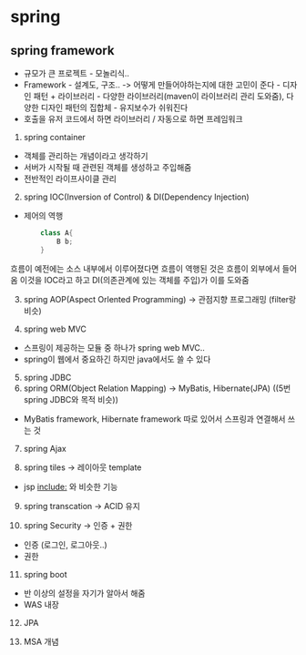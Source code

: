 # spring

## spring framework

* 규모가 큰 프로젝트 - 모놀리식..
* Framework - 설계도, 구조.. -> 어떻게 만들어야하는지에 대한 고민이 준다 
            - 디자인 패턴 + 라이브러리 
            - 다양한 라이브러리(maven이 라이브러리 관리 도와줌), 다양한 디자인 패턴의 집합체 
            - 유지보수가 쉬워진다 
* 호출을 유저 코드에서 하면 라이브러리 / 자동으로 하면 프레임워크


1. spring container 
- 객체를 관리하는 개념이라고 생각하기
- 서버가 시작될 때 관련된 객체를 생성하고 주입해줌 
- 전반적인 라이프사이클 관리 

2. spring IOC(Inversion of Control) & DI(Dependency Injection)
- 제어의 역행  
    ```java
        class A{
            B b;
        }
    ```
흐름이 예전에는 소스 내부에서 이루어졌다면 흐름이 역행된 것은 흐름이 외부에서 들어옴 
이것을 IOC라고 하고 DI(의존관계에 있는 객체를 주입)가 이를 도와줌 

3. spring AOP(Aspect Orlented Programming) -> 관점지향 프로그래밍 (filter랑 비슷)

4. spring web MVC 
- 스프링이 제공하는 모듈 중 하나가 spring web MVC..
- spring이 웹에서 중요하긴 하지만 java에서도 쓸 수 있다

5. spring JDBC
6.  spring ORM(Object Relation Mapping) -> MyBatis, Hibernate(JPA)  ((5번 spring JDBC와 목적 비슷))
- MyBatis framework, Hibernate framework 따로 있어서 스프링과 연결해서 쓰는 것

7. spring Ajax 

8. spring tiles -> 레이아웃 template
- jsp <include:> 와 비슷한 기능 

9. spring transcation -> ACID 유지 

10. spring Security -> 인증 + 권한 
- 인증 (로그인, 로그아웃..)
- 권한

11. spring boot
- 반 이상의 설정을 자기가 알아서 해줌 
- WAS 내장 
  
12. JPA 
    
13. MSA 개념 



